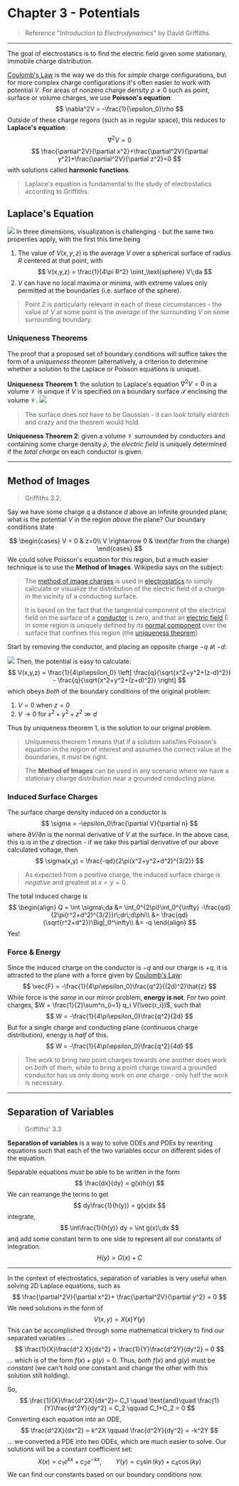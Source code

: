 # Chapter 3 - Potentials

> Reference "*Introduction to Electrodynamics*" by David Griffiths.

---

The goal of electrostatics is to find the electric field given some stationary, immobile charge distribution. 

[Coulomb's Law](chapter2.md#Coulomb's%20Law) is the way we do this for *simple* charge configurations, but for more complex charge configurations it's often easier to work with potential $V$. For areas of nonzero charge density $\rho\neq0$ such as point, surface or volume charges, we use **Poisson's equation**:
$$
\nabla^2V = -\frac{1}{\epsilon_0}\rho
$$
Outside of these charge regons (such as in regular space), this reduces to **Laplace's equation**:
$$
\nabla^2 V = 0
$$
$$
\frac{\partial^2V}{\partial x^2}+\frac{\partial^2V}{\partial y^2}+\frac{\partial^2V}{\partial z^2}=0
$$
with solutions called **harmonic functions**.

> Laplace's equation is fundamental to the study of electrostatics according to Griffiths. 

## Laplace's Equation

![](images/chapter3/laplace-vis.svg)
In three dimensions, visualization is challenging - but the same two properties apply, with the first this time being

1. The value of $V(x,y,z)$ is the average $V$ over a spherical surface of radius $R$ centered at that point, with
   $$
   V(x,y,z) = \frac{1}{4\pi R^2} \oint_\text{sphere} V\;da
   $$
2. $V$ can have no local maxima or minima, with extreme values only permitted at the boundaries (i.e. surface of the sphere).

> Point 2 is particularly relevant in each of these circumstances - the value of $V$ at some point is the *average* of the surrounding $V$ on some surrounding boundary.

### Uniqueness Theorems

The proof that a proposed set of boundary conditions will suffice takes the form of a *uniqueness theorem* (alternatively, a criterion to determine whether a solution to the Laplace or Poisson equations is unique). 

**Uniqueness Theorem 1**: the solution to Laplace's equation $\nabla^2 V=0$ in a volume $\mathcal{V}$ is unique if $V$ is specified on a boundary surface $\mathcal{S}$ enclosing the volume $\mathcal{V}$. 
![](images/chapter3/first-unique.svg)
> The surface does *not* have to be Gaussian - it can look totally eldritch and crazy and the theorem would hold.

**Uniqueness Theorem 2**: given a volume $\mathcal{V}$ surrounded by conductors and containing some charge density $\rho$, the *electric field* is uniquely determined if the *total charge* on each conductor is given. 

---

## Method of Images

> Griffiths 3.2.

Say we have some charge $q$ a distance $d$ above an infinite grounded plane; what is the potential $V$ in the region *above* the plane? Our boundary conditions state 

$$
\begin{cases}
V = 0 & z=0\\
V \rightarrow 0 & \text{far from the charge}
\end{cases}
$$
We could solve Poisson's equation for this region, but a much easier technique is to use the **Method of Images**. Wikipedia says on the subject:

> The [method of image charges](https://en.wikipedia.org/wiki/Method_of_image_charges "Method of image charges") is used in [electrostatics](https://en.wikipedia.org/wiki/Electrostatics "Electrostatics") to simply calculate or visualize the distribution of the electric field of a charge in the vicinity of a conducting surface. 
> 
> It is based on the fact that the tangential component of the electrical field on the surface of a [conductor](https://en.wikipedia.org/wiki/Electrical_conductor "Electrical conductor") is zero, and that an [electric field](https://en.wikipedia.org/wiki/Electric_field "Electric field") E in some region is uniquely defined by its [normal component](https://en.wikipedia.org/wiki/Normal_component "Normal component") over the surface that confines this region (the [uniqueness theorem](https://en.wikipedia.org/wiki/Uniqueness_theorem_for_Poisson%27s_equation)).

Start by removing the conductor, and placing an opposite charge $-q$ at $-d$:

![](images/chapter3/method-images.svg)
Then, the potential is easy to calculate:
$$
V(x,y,z) = \frac{1}{4\pi\epsilon_0} \left[ \frac{q}{\sqrt{x^2+y^2+(z-d)^2}} - \frac{q}{\sqrt{x^2+y^2+(z+d)^2}} \right]
$$
which obeys *both* of the boundary conditions of the original problem:

1. $V=0$ when $z=0$
2. $V\rightarrow 0$ for $x^2+y^2+z^2\gg d$ 

Thus by uniqueness theorem 1, is the solution to our original problem. 

> Uniqueness theorem 1 means that if a solution satisfies Poisson's equation in the region of interest and assumes the correct value at the boundaries, it *must* be right.

> The **Method of Images** can be used in any scenario where we have a stationary charge distribution near a grounded conducting plane. 

### Induced Surface Charges

The surface charge density induced on a conductor is 
$$
\sigma = -\epsilon_0\frac{\partial V}{\partial n}
$$
where $\partial V/\partial n$ is the normal derivative of $V$ at the surface. In the above case, this is is in the $z$ direction - if we take this partial derivative of our above calculated voltage, then
$$
\sigma(x,y) = \frac{-qd}{2\pi(x^2+y^2+d^2)^{3/2}}
$$
> As expected from a positive charge, the induced surface charge is *negative* and greatest at $x=y=0$. 

The total induced charge is
$$
\begin{align}
	Q = \int \sigma\;da &= \int_0^{2\pi}\int_0^{\infty} -\frac{qd}{2\pi(r^2+d^2)^{3/2}}r\;dr\;d\phi\\
	&= \frac{qd}{\sqrt{r^2+d^2}}\Big|_0^\infty\\
	&= -q
\end{align}
$$
Yes!

### Force & Energy

Since the induced charge on the conductor is $-q$ and our charge is $+q$, it is attracted to the plane with a force given by [Coulomb's Law](chapter2.md#Coulomb's%20Law):
$$
\vec{F} = -\frac{1}{4\pi\epsilon_0}\frac{q^2}{(2d)^2}\hat{z}
$$
While force is the *same* in our mirror problem, **energy is not**. For two point charges, $W = \frac{1}{2}\sum^n_{i=1} q_i V(\vec{r_i})$, such that
$$
W = -\frac{1}{4\pi\epsilon_0}\frac{q^2}{2d}
$$
But for a single charge and conducting plane (continuous charge distribution), energy is *half* of this.
$$
W = -\frac{1}{4\pi\epsilon_0}\frac{q^2}{4d}
$$
> The work to bring *two* point charges towards one another does work on *both* of them, while to bring a point charge toward a grounded conductor has us only doing work on *one* charge - only half the work is necessary.

---

## Separation of Variables

> Griffiths' 3.3

**Separation of variables** is a way to solve ODEs and PDEs by rewriting equations such that each of the two variables occur on different sides of the equation.

Separable equations *must* be able to be written in the form
$$
\frac{dx}{dy} = g(x)h(y)
$$
We can rearrange the terms to get
$$
dy\frac{1}{h(y)} = g(x)dx
$$
integrate,
$$
\int\frac{1}{h(y)} dy = \int g(x)\;dx
$$
and add some constant term to one side to represent all our constants of integration.
$$
H(y) = G(x)+C
$$

---

In the context of electrostatics, separation of variables is very useful when solving 2D Laplace equations, such as 
$$
\frac{\partial^2V}{\partial x^2}+ \frac{\partial^2V}{\partial y^2} = 0
$$
We need solutions in the form of
$$
V(x,y) = X(x)Y(y)
$$
This can be accomplished through some mathematical trickery to find our separated variables ...
$$
\frac{1}{X}\frac{d^2 X}{dx^2} + \frac{1}{Y}\frac{d^2Y}{dy^2} = 0
$$
... which is of the form $f(x)+g(y)=0$. Thus, *both* $f(x)$ and $g(y)$ must be *constant* (we can't hold one constant and change the other with this solution still holding). 

So,
$$
\frac{1}{X}\frac{d^2X}{dx^2}= C_1 \quad \text{and}\quad \frac{1}{Y}\frac{d^2Y}{dy^2} = C_2 \qquad C_1+C_2 = 0
$$
Converting each equation into an ODE,
$$
\frac{d^2X}{dx^2} = k^2X \qquad \frac{d^2Y}{dy^2} = -k^2Y
$$
... we converted a PDE into two ODEs, which are much easier to solve. Our solutions will be a constant coefficient set:
$$
X(x) = c_1e^{kx} + c_2e^{-kx}, \qquad Y(y) = c_3\sin(ky)+c_4\cos(ky)
$$
We can find our constants based on our boundary conditions now.